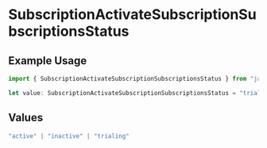 # SubscriptionActivateSubscriptionSubscriptionsStatus

## Example Usage

```typescript
import { SubscriptionActivateSubscriptionSubscriptionsStatus } from "jani-payments/models/operations";

let value: SubscriptionActivateSubscriptionSubscriptionsStatus = "trialing";
```

## Values

```typescript
"active" | "inactive" | "trialing"
```
